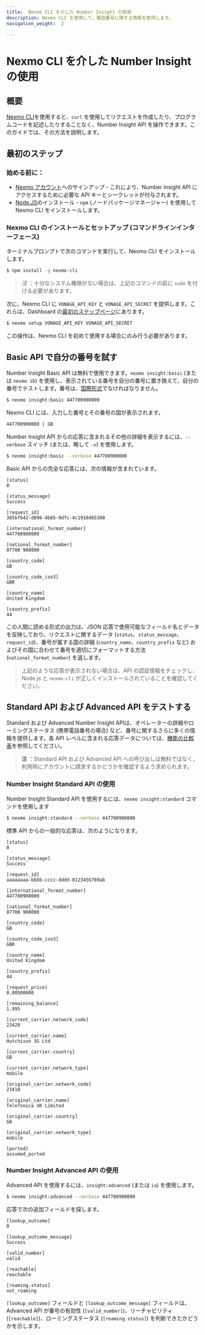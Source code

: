 ```yaml
---
title:  Nexmo CLI を介した Number Insight の使用
description: Nexmo CLI を使用して、電話番号に関する情報を取得します。
navigation_weight:  2

---
```



Nexmo CLI を介した Number Insight の使用
=================================

概要
---

[Nexmo CLI](https://github.com/Nexmo/nexmo-cli)を使用すると、`curl` を使用してリクエストを作成したり、プログラムコードを記述したりすることなく、Number Insight API を操作できます。このガイドでは、その方法を説明します。

最初のステップ
-------

### 始める前に：

* [Nexmo アカウント](https://dashboard.nexmo.com/signup)へのサインアップ - これにより、Number Insight API にアクセスするために必要な API キーとシークレットが付与されます。
* [Node.JS](https://nodejs.org/en/download/)のインストール - `npm` (ノードパッケージマネージャー) を使用して Nexmo CLI をインストールします。

### Nexmo CLI のインストールとセットアップ (コマンドラインインターフェース)

ターミナルプロンプトで次のコマンドを実行して、Nexmo CLI をインストールします。

```bash
$ npm install -g nexmo-cli
```

> *注* ：十分なシステム権限がない場合は、上記のコマンドの前に `sudo` を付ける必要があります。

次に、Nexmo CLI に `VONAGE_API_KEY` と `VONAGE_API_SECRET` を提供します。これらは、Dashboard の[最初のステップページ](https://dashboard.nexmo.com/getting-started-guide)にあります。

```bash
$ nexmo setup VONAGE_API_KEY VONAGE_API_SECRET
```

この操作は、Nexmo CLI を初めて使用する場合にのみ行う必要があります。

Basic API で自分の番号を試す
-------------------

Number Insight Basic API は無料で使用できます。`nexmo insight:basic` (または `nexmo ib`) を使用し、表示されている番号を自分の番号に置き換えて、自分の番号でテストします。番号は、[国際形式](/voice/voice-api/guides/numbers#formatting)でなければなりません。

```bash
$ nexmo insight:basic 447700900000
```

Nexmo CLI には、入力した番号とその番号の国が表示されます。

```bash
447700900000 | GB
```

Number Insight API からの応答に含まれるその他の詳細を表示するには、`--verbose` スイッチ (または、略して `-v`) を使用します。

```bash
$ nexmo insight:basic --verbose 447700900000
```

Basic API からの完全な応答には、次の情報が含まれています。
````
[status]
0

[status_message]
Success

[request_id]
385bf642-d096-4b85-9dfc-4c1910d65300

[international_format_number]
447700900000

[national_format_number]
07700 900000

[country_code]
GB

[country_code_iso3]
GBR

[country_name]
United Kingdom

[country_prefix]
44
````
この人間に読める形式の出力は、JSON 応答で使用可能なフィールド名とデータを反映しており、リクエストに関するデータ (`status`、`status_message`、`request_id`)、番号が属する国の詳細 (`country_name`、`country_prefix` など) およびその国に合わせて番号を適切にフォーマットする方法 (`national_format_number`) を返します。

> 上記のような応答が表示されない場合は、API の認証情報をチェックし、Node.js と `nexmo-cli` が正しくインストールされていることを確認してください。

Standard API および Advanced API をテストする
------------------------------------

Standard および Advanced Number Insight APIは、オペレーターの詳細やローミングステータス (携帯電話番号の場合) など、番号に関するさらに多くの情報を提供します。各 API レベルに含まれる応答データについては、[機能の比較表](/number-insight/overview#basic-standard-and-advanced-apis)を参照してください。

> **注** ：Standard API および Advanced API への呼び出しは無料ではなく、利用時にアカウントに請求するかどうかを確認するよう求められます。

### Number Insight Standard API の使用

Number Insight Standard API を使用するには、`nexmo insight:standard` コマンドを使用します

```bash
$ nexmo insight:standard --verbose 447700900000
```

標準 API からの一般的な応答は、次のようになります。
````
[status]
0

[status_message]
Success

[request_id]
aaaaaaaa-bbbb-cccc-dddd-0123456789ab

[international_format_number]
447700900000

[national_format_number]
07700 900000

[country_code]
GB

[country_code_iso3]
GBR

[country_name]
United Kingdom

[country_prefix]
44

[request_price]
0.00500000

[remaining_balance]
1.995

[current_carrier.network_code]
23420

[current_carrier.name]
Hutchison 3G Ltd

[current_carrier.country]
GB

[current_carrier.network_type]
mobile

[original_carrier.network_code]
23410

[original_carrier.name]
Telefonica UK Limited

[original_carrier.country]
GB

[original_carrier.network_type]
mobile

[ported]
assumed_ported
````
### Number Insight Advanced API の使用

Advanced API を使用するには、`insight:advanced` (または `ia`) を使用します。

```bash
$ nexmo insight:advanced --verbose 447700900000
```

応答で次の追加フィールドを探します。
````
[lookup_outcome]
0

[lookup_outcome_message]
Success

[valid_number]
valid

[reachable]
reachable

[roaming.status]
not_roaming
````
`[lookup_outcome]` フィールドと `[lookup_outcome_message]` フィールドは、Advanced API が番号の有効性 (`[valid_number]`)、リーチャビリティ (`[reachable]`)、ローミングステータス (`[roaming.status]`) を判断できたかどうかを示します。

